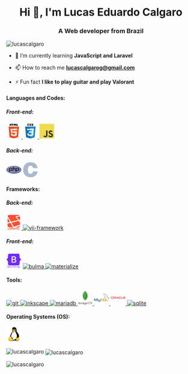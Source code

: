 <h1 align="center">Hi 👋, I'm Lucas Eduardo Calgaro</h1>
<h3 align="center">A Web developer from Brazil</h3>

<p align="left"> <img src="https://komarev.com/ghpvc/?username=lucascalgaro&label=Visualiza%C3%A7%C3%B5es&color=9d0101&style=flat" alt="lucascalgaro" /> </p>

- 🌱 I’m currently learning **JavaScript and Laravel**

- 📫 How to reach me **lucascalgarog@gmail.com**

- ⚡ Fun fact **I like to play guitar and play Valorant**


<h4 align="left">Languages and Codes:</h4>
<h5 align="left">Front-end:</h5>
<p align="left">
    <a href="https://www.w3.org/html/" target="_blank"> <img src="https://raw.githubusercontent.com/devicons/devicon/master/icons/html5/html5-original-wordmark.svg" alt="html5" width="40" height="40"/> </a>
    <a href="https://www.w3schools.com/css/" target="_blank"> <img src="https://raw.githubusercontent.com/devicons/devicon/master/icons/css3/css3-original-wordmark.svg" alt="css3" width="40" height="40"/> </a>
    <a href="https://developer.mozilla.org/en-US/docs/Web/JavaScript" target="_blank"> <img src="https://raw.githubusercontent.com/devicons/devicon/master/icons/javascript/javascript-original.svg" alt="javascript" width="40" height="40"/> </a>
</p>

<h5 align="left">Back-end:</h5>
<p align="left">
  <a href="https://www.php.net" target="_blank"> <img src="https://raw.githubusercontent.com/devicons/devicon/master/icons/php/php-original.svg" alt="php" width="40" height="40"/></a>
  <a href="https://www.cprogramming.com/" target="_blank"> <img src="https://raw.githubusercontent.com/devicons/devicon/master/icons/c/c-original.svg" alt="c" width="40" height="40"/></a> 
</p>

<h4 align="left">Frameworks:</h4>
<h5 align="left">Back-end:</h5>
<p align="left">
  <a href="https://laravel.com/" target="_blank"> <img src="https://raw.githubusercontent.com/devicons/devicon/master/icons/laravel/laravel-plain-wordmark.svg" alt="laravel" width="40" height="40"/> </a>
  <a href="https://yiiframework.com/" target="_blank"> <img src="https://cdn.iconscout.com/icon/free/png-512/yii-283048.png" alt="yii-framework" width="40" height="40"/> </a>
</p>
<h5 align="left">Front-end:</h5>
<p align="left">
    <a href="https://getbootstrap.com" target="_blank"> <img src="https://raw.githubusercontent.com/devicons/devicon/master/icons/bootstrap/bootstrap-plain-wordmark.svg" alt="bootstrap" width="40" height="40"/></a>
    <a href="https://bulma.io/" target="_blank"> <img src="https://raw.githubusercontent.com/gilbarbara/logos/804dc257b59e144eaca5bc6ffd16949752c6f789/logos/bulma.svg" alt="bulma" width="40" height="40"/> </a>
    <a href="https://materializecss.com/" target="_blank"> <img src="https://raw.githubusercontent.com/prplx/svg-logos/5585531d45d294869c4eaab4d7cf2e9c167710a9/svg/materialize.svg" alt="materialize" width="40" height="40"/> </a>
</p>


<h4 align="left">Tools:</h4>
<p align="left">
    <a href="https://git-scm.com/" target="_blank"> <img src="https://www.vectorlogo.zone/logos/git-scm/git-scm-icon.svg" alt="git" width="40" height="40"/> </a>
    <a href="https://inkscape.org/" target="_blank"> <img src="https://icons.iconarchive.com/icons/alecive/flatwoken/512/Apps-Inkscape-icon.png" alt="inkscape" width="40" height="40"/> </a>
    <a href="https://mariadb.org/" target="_blank"> <img src="https://www.vectorlogo.zone/logos/mariadb/mariadb-icon.svg" alt="mariadb" width="40" height="40"/> </a>
    <a href="https://www.mongodb.com/" target="_blank"> <img src="https://raw.githubusercontent.com/devicons/devicon/master/icons/mongodb/mongodb-original-wordmark.svg" alt="mongodb" width="40" height="40"/> </a>
    <a href="https://www.mysql.com/" target="_blank"> <img src="https://raw.githubusercontent.com/devicons/devicon/master/icons/mysql/mysql-original-wordmark.svg" alt="mysql" width="40" height="40"/> </a>
    <a href="https://www.oracle.com/" target="_blank"> <img src="https://raw.githubusercontent.com/devicons/devicon/master/icons/oracle/oracle-original.svg" alt="oracle" width="40" height="40"/> </a>  
    <a href="https://www.sqlite.org/" target="_blank"> <img src="https://www.vectorlogo.zone/logos/sqlite/sqlite-icon.svg" alt="sqlite" width="40" height="40"/> </a>
</p>

<h4 align="left">Operating Systems (OS):</h4>
<p align="left">   
  <a href="https://www.linux.org/" target="_blank"> <img src="https://raw.githubusercontent.com/devicons/devicon/master/icons/linux/linux-original.svg" alt="linux" width="40" height="40"/> </a>
</p>


<p><img align="left" src="https://github-readme-stats.vercel.app/api/top-langs?username=lucascalgaro&show_icons=true&theme=dark&title_color=ffffff&text_color=ffffff&bg_color=333&locale=en&layout=compact" alt="lucascalgaro" /></p>

<p>&nbsp;<img align="center" src="https://github-readme-stats.vercel.app/api?username=lucascalgaro&show_icons=true&theme=dark&title_color=ffffff&text_color=ffffff&bg_color=333&hide_border=true&locale=en" alt="lucascalgaro" /></p>

<p><img align="center" src="https://github-readme-streak-stats.herokuapp.com/?user=lucascalgaro&theme=dark" alt="lucascalgaro" /></p>
